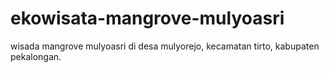 # ekowisata-mangrove-mulyoasri
wisada mangrove mulyoasri di desa mulyorejo, kecamatan tirto, kabupaten pekalongan.
